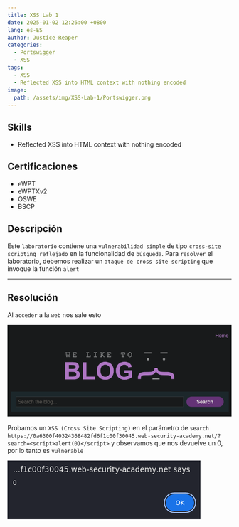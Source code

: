 ```yaml
---
title: XSS Lab 1
date: 2025-01-02 12:26:00 +0800
lang: es-ES
author: Justice-Reaper
categories:
  - Portswigger
  - XSS
tags:
  - XSS
  - Reflected XSS into HTML context with nothing encoded
image:
  path: /assets/img/XSS-Lab-1/Portswigger.png
---
```


## Skills

- Reflected XSS into HTML context with nothing encoded

## Certificaciones

- eWPT
- eWPTXv2
- OSWE
- BSCP
  
## Descripción

Este `laboratorio` contiene una `vulnerabilidad simple` de tipo `cross-site scripting reflejado` en la funcionalidad de `búsqueda`. Para `resolver` el laboratorio, debemos realizar un `ataque de cross-site scripting` que invoque la función `alert`

---
## Resolución

Al `acceder` a la `web` nos sale esto

![](/assets/img/XSS-Lab-1/image_1.png)

Probamos un `XSS (Cross Site Scripting)` en el parámetro de `search` `https://0a6300f40324368482fd6f1c00f30045.web-security-academy.net/?search=<script>alert(0)</script>` y observamos que nos devuelve un 0, por lo tanto es `vulnerable`

![](/assets/img/XSS-Lab-1/image_2.png)
